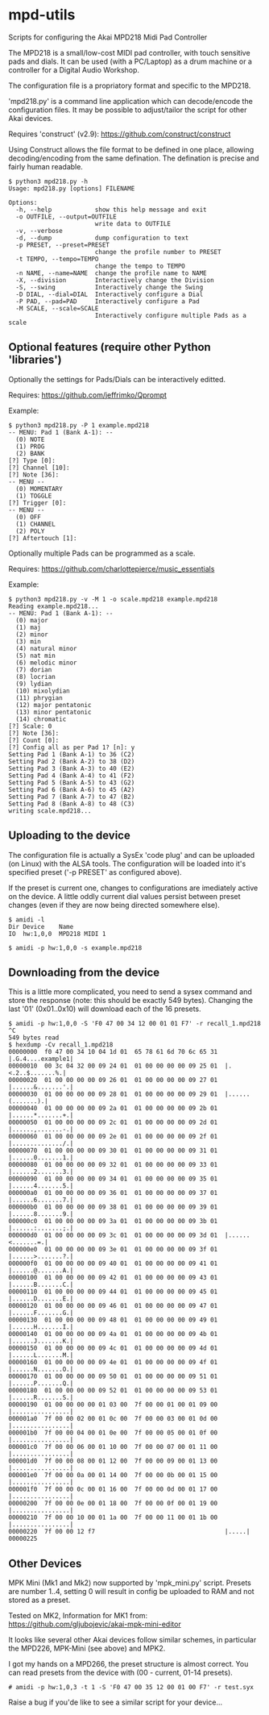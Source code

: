 # mpd-utils

Scripts for configuring the Akai MPD218 Midi Pad Controller

The MPD218 is a small/low-cost MIDI pad controller, with touch sensitive
pads and dials. It can be used (with a PC/Laptop) as a drum machine or
a controller for a Digital Audio Workshop.

The configuration file is a propriatory format and specific to the MPD218.

'mpd218.py' is a command line application which can decode/encode the
configuration files. It may be possible to adjust/tailor the script
for other Akai devices.

Requires 'construct' (v2.9):
https://github.com/construct/construct

Using Construct allows the file format to be defined in one place, allowing
decoding/encoding from the same defination. The defination is precise and
fairly human readable.

```
$ python3 mpd218.py -h
Usage: mpd218.py [options] FILENAME

Options:
  -h, --help            show this help message and exit
  -o OUTFILE, --output=OUTFILE
                        write data to OUTFILE
  -v, --verbose         
  -d, --dump            dump configuration to text
  -p PRESET, --preset=PRESET
                        change the profile number to PRESET
  -t TEMPO, --tempo=TEMPO
                        change the tempo to TEMPO
  -n NAME, --name=NAME  change the profile name to NAME
  -X, --division        Interactively change the Division
  -S, --swing           Interactively change the Swing
  -D DIAL, --dial=DIAL  Interactively configure a Dial
  -P PAD, --pad=PAD     Interactively configure a Pad
  -M SCALE, --scale=SCALE
                        Interactively configure multiple Pads as a scale
```

## Optional features (require other Python 'libraries')

Optionally the settings for Pads/Dials can be interactively editted.

Requires:
https://github.com/jeffrimko/Qprompt

Example:
```
$ python3 mpd218.py -P 1 example.mpd218 
-- MENU: Pad 1 (Bank A-1): --
  (0) NOTE
  (1) PROG
  (2) BANK
[?] Type [0]: 
[?] Channel [10]: 
[?] Note [36]: 
-- MENU --
  (0) MOMENTARY
  (1) TOGGLE
[?] Trigger [0]: 
-- MENU --
  (0) OFF
  (1) CHANNEL
  (2) POLY
[?] Aftertouch [1]: 
```

Optionally multiple Pads can be programmed as a scale.

Requires:
https://github.com/charlottepierce/music_essentials

Example:
```
$ python3 mpd218.py -v -M 1 -o scale.mpd218 example.mpd218
Reading example.mpd218...
-- MENU: Pad 1 (Bank A-1): --
  (0) major
  (1) maj
  (2) minor
  (3) min
  (4) natural minor
  (5) nat min
  (6) melodic minor
  (7) dorian
  (8) locrian
  (9) lydian
  (10) mixolydian
  (11) phrygian
  (12) major pentatonic
  (13) minor pentatonic
  (14) chromatic
[?] Scale: 0
[?] Note [36]: 
[?] Count [0]: 
[?] Config all as per Pad 1? [n]: y
Setting Pad 1 (Bank A-1) to 36 (C2)
Setting Pad 2 (Bank A-2) to 38 (D2)
Setting Pad 3 (Bank A-3) to 40 (E2)
Setting Pad 4 (Bank A-4) to 41 (F2)
Setting Pad 5 (Bank A-5) to 43 (G2)
Setting Pad 6 (Bank A-6) to 45 (A2)
Setting Pad 7 (Bank A-7) to 47 (B2)
Setting Pad 8 (Bank A-8) to 48 (C3)
writing scale.mpd218...
```

## Uploading to the device

The configuration file is actually a SysEx 'code plug' and can be
uploaded (on Linux) with the ALSA tools. The configuration will
be loaded into it's specified preset ('-p PRESET' as configured above).

If the preset is current one, changes to configurations are imediately
active on the device. A little oddly current dial values persist between
preset changes (even if they are now being directed somewhere else).
```
$ amidi -l
Dir Device    Name
IO  hw:1,0,0  MPD218 MIDI 1

$ amidi -p hw:1,0,0 -s example.mpd218
```

## Downloading from the device

This is a little more complicated, you need to send a sysex command
and store the response (note: this should be exactly 549 bytes). Changing
the last '01' (0x01..0x10) will download each of the 16 presets.

```
$ amidi -p hw:1,0,0 -S 'F0 47 00 34 12 00 01 01 F7' -r recall_1.mpd218
^C
549 bytes read
$ hexdump -Cv recall_1.mpd218
00000000  f0 47 00 34 10 04 1d 01  65 78 61 6d 70 6c 65 31  |.G.4....example1|
00000010  00 3c 04 32 00 09 24 01  01 00 00 00 00 09 25 01  |.<.2..$.......%.|
00000020  01 00 00 00 00 09 26 01  01 00 00 00 00 09 27 01  |......&.......'.|
00000030  01 00 00 00 00 09 28 01  01 00 00 00 00 09 29 01  |......(.......).|
00000040  01 00 00 00 00 09 2a 01  01 00 00 00 00 09 2b 01  |......*.......+.|
00000050  01 00 00 00 00 09 2c 01  01 00 00 00 00 09 2d 01  |......,.......-.|
00000060  01 00 00 00 00 09 2e 01  01 00 00 00 00 09 2f 01  |............../.|
00000070  01 00 00 00 00 09 30 01  01 00 00 00 00 09 31 01  |......0.......1.|
00000080  01 00 00 00 00 09 32 01  01 00 00 00 00 09 33 01  |......2.......3.|
00000090  01 00 00 00 00 09 34 01  01 00 00 00 00 09 35 01  |......4.......5.|
000000a0  01 00 00 00 00 09 36 01  01 00 00 00 00 09 37 01  |......6.......7.|
000000b0  01 00 00 00 00 09 38 01  01 00 00 00 00 09 39 01  |......8.......9.|
000000c0  01 00 00 00 00 09 3a 01  01 00 00 00 00 09 3b 01  |......:.......;.|
000000d0  01 00 00 00 00 09 3c 01  01 00 00 00 00 09 3d 01  |......<.......=.|
000000e0  01 00 00 00 00 09 3e 01  01 00 00 00 00 09 3f 01  |......>.......?.|
000000f0  01 00 00 00 00 09 40 01  01 00 00 00 00 09 41 01  |......@.......A.|
00000100  01 00 00 00 00 09 42 01  01 00 00 00 00 09 43 01  |......B.......C.|
00000110  01 00 00 00 00 09 44 01  01 00 00 00 00 09 45 01  |......D.......E.|
00000120  01 00 00 00 00 09 46 01  01 00 00 00 00 09 47 01  |......F.......G.|
00000130  01 00 00 00 00 09 48 01  01 00 00 00 00 09 49 01  |......H.......I.|
00000140  01 00 00 00 00 09 4a 01  01 00 00 00 00 09 4b 01  |......J.......K.|
00000150  01 00 00 00 00 09 4c 01  01 00 00 00 00 09 4d 01  |......L.......M.|
00000160  01 00 00 00 00 09 4e 01  01 00 00 00 00 09 4f 01  |......N.......O.|
00000170  01 00 00 00 00 09 50 01  01 00 00 00 00 09 51 01  |......P.......Q.|
00000180  01 00 00 00 00 09 52 01  01 00 00 00 00 09 53 01  |......R.......S.|
00000190  01 00 00 00 00 01 03 00  7f 00 00 01 00 01 09 00  |................|
000001a0  7f 00 00 02 00 01 0c 00  7f 00 00 03 00 01 0d 00  |................|
000001b0  7f 00 00 04 00 01 0e 00  7f 00 00 05 00 01 0f 00  |................|
000001c0  7f 00 00 06 00 01 10 00  7f 00 00 07 00 01 11 00  |................|
000001d0  7f 00 00 08 00 01 12 00  7f 00 00 09 00 01 13 00  |................|
000001e0  7f 00 00 0a 00 01 14 00  7f 00 00 0b 00 01 15 00  |................|
000001f0  7f 00 00 0c 00 01 16 00  7f 00 00 0d 00 01 17 00  |................|
00000200  7f 00 00 0e 00 01 18 00  7f 00 00 0f 00 01 19 00  |................|
00000210  7f 00 00 10 00 01 1a 00  7f 00 00 11 00 01 1b 00  |................|
00000220  7f 00 00 12 f7                                    |.....|
00000225
```

## Other Devices

MPK Mini (Mk1 and Mk2) now supported by 'mpk_mini.py' script. Presets
are number 1..4, setting 0 will result in config be uploaded to RAM 
and not stored as a preset.

Tested on MK2, Information for MK1 from:
https://github.com/gljubojevic/akai-mpk-mini-editor

It looks like several other Akai devices follow similar schemes, in
particular the MPD226, MPK-Mini (see above)  and MPK2. 

I got my hands on a MPD266, the preset structure is almost correct. You can
read presets from the device with (00 - current, 01-14 presets).
```
# amidi -p hw:1,0,3 -t 1 -S 'F0 47 00 35 12 00 01 00 F7' -r test.syx
```

Raise a bug if you'de like to see a similar script for your device...

